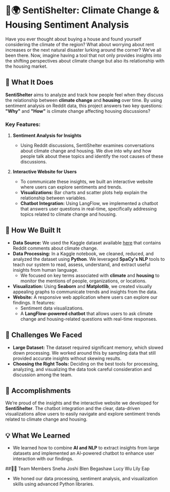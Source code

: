 # 🏡🌍 SentiShelter: Climate Change & Housing Sentiment Analysis

Have you ever thought about buying a house and found yourself considering the climate of the region? What about worrying about rent increases or the next natural disaster lurking around the corner? We’ve all been there. Now, imagine having a tool that not only provides insights into the shifting perspectives about climate change but also its relationship with the housing market.

## 🌟 What It Does

**SentiShelter** aims to analyze and track how people feel when they discuss the relationship between **climate change** and **housing** over time. By using sentiment analysis on Reddit data, this project answers two key questions: **"Why"** and **"How"** is climate change affecting housing discussions?

### Key Features:
1. **Sentiment Analysis for Insights**
   - Using Reddit discussions, SentiShelter examines conversations about climate change and housing. We dive into why and how people talk about these topics and identify the root causes of these discussions.

2. **Interactive Website for Users**
   - To communicate these insights, we built an interactive website where users can explore sentiments and trends.
   - **Visualizations:** Bar charts and scatter plots help explain the relationship between variables.
   - **Chatbot Integration:** Using LangFlow, we implemented a chatbot that answers user questions in real-time, specifically addressing topics related to climate change and housing.

## 🔨 How We Built It

- **Data Source:** We used the Kaggle dataset available [here](https://www.kaggle.com/datasets/pavellexyr/the-reddit-climate-change-dataset/data) that contains Reddit comments about climate change.
- **Data Processing:** In a Kaggle notebook, we cleaned, reduced, and analyzed the dataset using **Python**. We leveraged **SpaCy's NLP** tools to teach our system to read, assess, understand, and extract useful insights from human language.
  - We focused on key terms associated with **climate** and **housing** to monitor the mentions of people, organizations, or locations.
- **Visualization:** Using **Seaborn** and **Matplotlib**, we created visually appealing graphs to communicate trends and insights from the data.
- **Website:** A responsive web application where users can explore our findings. It features:
  - Sentiment data visualizations.
  - A **LangFlow-powered chatbot** that allows users to ask climate change and housing-related questions with real-time responses.

## 🚧 Challenges We Faced

- **Large Dataset:** The dataset required significant memory, which slowed down processing. We worked around this by sampling data that still provided accurate insights without skewing results.
- **Choosing the Right Tools:** Deciding on the best tools for processing, analyzing, and visualizing the data took careful consideration and discussion among the team.

## 🎉 Accomplishments

We’re proud of the insights and the interactive website we developed for **SentiShelter**. The chatbot integration and the clear, data-driven visualizations allow users to easily navigate and explore sentiment trends related to climate change and housing.

## 💡 What We Learned

- We learned how to combine **AI and NLP** to extract insights from large datasets and implemented an AI-powered chatbot to enhance user interaction with our findings.
  
##👩‍💻 Team Members
Sneha Joshi
Blen Begashaw
Lucy Wu
Lily Eap
- We honed our data processing, sentiment analysis, and visualization skills using advanced Python libraries.


